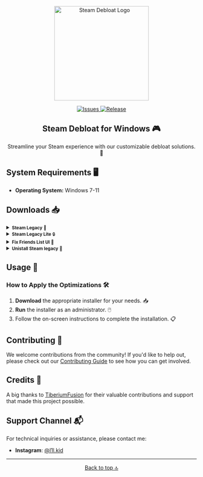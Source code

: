 <p align="center">
  <a href="https://github.com/mtytyx/Steam-Debloat/releases">
    <img src="https://raw.githubusercontent.com/mtytyx/Steam-Debloat/main/assets/logo.webp" alt="Steam Debloat Logo" width="250"/>
  </a>
</p>

<p align="center">
  <a href="https://github.com/mtytyx/Steam-Debloat/issues">
    <img src="https://img.shields.io/github/issues/mtytyx/Steam-Debloat" alt="Issues"/>
  </a>
  <a href="https://github.com/mtytyx/Steam-Debloat/releases">
    <img src="https://img.shields.io/github/v/release/mtytyx/Steam-Debloat" alt="Release"/>
  </a>
</p>

<h2 align="center"><b>Steam Debloat for Windows</b> 🎮</h2>

<p align="center">
  Streamline your Steam experience with our customizable debloat solutions. 🚀
</p>

## System Requirements 🖥️

- **Operating System:** Windows 7-11

## Downloads 📥

<details>
  <summary><small><b>Steam Legacy</b> 🌟</small></summary>
  <p>This version provides a balanced approach to optimizing Steam. It improves performance by reducing background resource usage and removing non-essential components, while maintaining a good level of functionality.</p>

  <ul>
    <li><strong>Functionality:</strong> Optimizes startup time, reduces background resource usage, and removes non-essential elements.</li>
    <li><strong>Advantages:</strong>
      <ul>
        <li>Improved performance with reduced system load. ⚡</li>
        <li>Minimal impact on Steam's core functionality. 👍</li>
        <li>Less frequent user prompts during installation. ⏳</li>
      </ul>
    </li>
    <li><strong>Disadvantages:</strong>
      <ul>
        <li>May not remove all bloatware. 🛠️</li>
        <li>Possible residual components that might still impact performance. 🚧</li>
      </ul>
    </li>
  </ul>
  
  <p>To get started, download and run the <a href="https://github.com/mtytyx/Steam-Debloat/releases/download/v2.5/Installer.bat">Installer.bat</a> 🛠️</p>
</details>

<details>
  <summary><small><b>Steam Legacy Lite</b> 🔒</small></summary>
  <p>This version offers a more aggressive optimization approach, focusing on privacy and minimalism. It removes additional components and features for a leaner Steam client.</p>

  <ul>
    <li><strong>Functionality:</strong> Enhances performance by removing more non-essential features and background services. Designed for a lightweight and efficient Steam experience.</li>
    <li><strong>Advantages:</strong>
      <ul>
        <li>Significant reduction in system resource usage. 🚀</li>
        <li>Faster startup and operation. ⚡</li>
        <li>Cleaner installation with more aggressive removal of unnecessary components. 🧹</li>
      </ul>
    </li>
    <li><strong>Disadvantages:</strong>
      <ul>
        <li>May impact some Steam features or functionalities. ⚠️</li>
        <li>Potential loss of useful features for some users. 🔍</li>
      </ul>
    </li>
  </ul>
  
  <p>To get started, download and run the <a href="https://github.com/mtytyx/Steam-Debloat/releases/download/v2.5/Installer-Lite.bat">Installer-Lite.bat</a> 🛠️</p>
</details>

<details>
  <summary><small><b>Fix Friends List UI</b> 👥</small></summary>
  <p>This option fixes issues with Steam's friends list UI. If you're experiencing problems with the friends list display or functionality, follow these steps to resolve the issue.</p>
  
  <ul>
    <li><strong>Functionality:</strong> Fixes bugs with the Steam friends list UI.</li>
    <li><strong>Steps:</strong>
      <ul>
        <li>Download the <a href="https://github.com/TiberiumFusion/FixedSteamFriendsUI/releases">QuickPatcher_Patch.zip</a> file from GitHub. 📥</li>
        <li>Extract the ZIP file to a folder on your PC. 📂</li>
        <li>Run the <code>FixedSteamFriendsUI.exe</code> file. 🖱️</li>
        <li>Click the <strong>Install Patch</strong> button. ✔️</li>
      </ul>
    </li>
  </ul>
</details>

<details>
  <summary><small><b>Unistall Steam legacy</b> 🔄</small></summary>
  <p>If you need to force Steam to update to the latest version, or revert changes made by the debloat process, you can use the following method.</p>

  <ul>
    <li><strong>Functionality:</strong> Forces Steam to update to the latest version and restores any files altered by debloat modifications.</li>
    <li><strong>Steps:</strong>
      <ul>
        <li>Download the <a href="https://github.com/mtytyx/Steam-Debloat/releases/download/v2.5/Unistall-Steam-Legacy.bat">Unistall Steam Legacy</a> file from GitHub. 📥</li>
        <li>Run the <code>Unistall Steam Legacy</code> as an administrator. 🖱️</li>
        <li>This will force Steam to update and revert any debloat modifications. ✔️</li>
      </ul>
    </li>
  </ul>
</details>

## Usage 🚀

### How to Apply the Optimizations 🛠️

1. **Download** the appropriate installer for your needs. 📥
2. **Run** the installer as an administrator. 🖱️
3. Follow the on-screen instructions to complete the installation. 📋

## Contributing 🤝

We welcome contributions from the community! If you'd like to help out, please check out our [Contributing Guide](https://github.com/mtytyx/Steam-Debloat/blob/main/assets/CONTRIBUTING.md) to see how you can get involved.

## Credits 🙏

A big thanks to [TiberiumFusion](https://github.com/TiberiumFusion) for their valuable contributions and support that made this project possible.

## Support Channel 📬

For technical inquiries or assistance, please contact me:
- **Instagram**: [@l1l.kid](https://www.instagram.com/l1l.kid/)
---
<p align="center">
  <a href="#top">Back to top 🔝</a>
</p>
